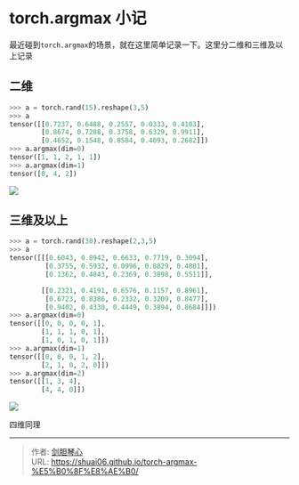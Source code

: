 # torch.argmax 小记

<script type="text/javascript" src="/js/src/bai.js"></script>


最近碰到`torch.argmax`的场景，就在这里简单记录一下。这里分二维和三维及以上记录



## 二维
```python
>>> a = torch.rand(15).reshape(3,5)
>>> a
tensor([[0.7237, 0.6488, 0.2557, 0.0333, 0.4103],
        [0.8674, 0.7288, 0.3758, 0.6329, 0.9911],
        [0.4652, 0.1548, 0.8584, 0.4093, 0.2682]])
>>> a.argmax(dim=0)
tensor([1, 1, 2, 1, 1])
>>> a.argmax(dim=1)
tensor([0, 4, 2])
```
![](http://image.xpshuai.cn/20221021102505.png)



## 三维及以上
```python
>>> a = torch.rand(30).reshape(2,3,5)
>>> a
tensor([[[0.6043, 0.8942, 0.6633, 0.7719, 0.3094],
         [0.3755, 0.5932, 0.0996, 0.8829, 0.4801],
         [0.1362, 0.4843, 0.2369, 0.3898, 0.5511]],

        [[0.2321, 0.4191, 0.6576, 0.1157, 0.8961],
         [0.6723, 0.8386, 0.2332, 0.3209, 0.8477],
         [0.9402, 0.4330, 0.4449, 0.3894, 0.8684]]])
>>> a.argmax(dim=0)
tensor([[0, 0, 0, 0, 1],
        [1, 1, 1, 0, 1],
        [1, 0, 1, 0, 1]])
>>> a.argmax(dim=1)
tensor([[0, 0, 0, 1, 2],
        [2, 1, 0, 2, 0]])
>>> a.argmax(dim=2)
tensor([[1, 3, 4],
        [4, 4, 0]])
```
![](http://image.xpshuai.cn/20221021102920.png)


四维同理











---

> 作者: [剑胆琴心](http://geoer.cn)  
> URL: https://shuai06.github.io/torch-argmax-%E5%B0%8F%E8%AE%B0/  

